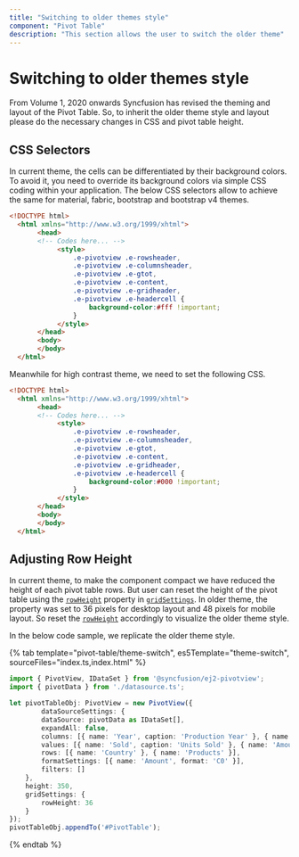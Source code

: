 ```yaml
---
title: "Switching to older themes style"
component: "Pivot Table"
description: "This section allows the user to switch the older theme"
---
```


<!-- markdownlint-disable MD009 -->

# Switching to older themes style

From Volume 1, 2020 onwards Syncfusion has revised the theming and layout of the Pivot Table. So, to inherit the older theme style and layout please do the necessary changes in CSS and pivot table height.

## CSS Selectors

In current theme, the cells can be differentiated by their background colors. To avoid it, you need to override its background colors via simple CSS coding within your application. The below CSS selectors allow to achieve the same for material, fabric, bootstrap and bootstrap v4 themes.

```html
<!DOCTYPE html>
  <html xmlns="http://www.w3.org/1999/xhtml">
       <head>       
       <!-- Codes here... -->
            <style>
                .e-pivotview .e-rowsheader, 
                .e-pivotview .e-columnsheader,
                .e-pivotview .e-gtot,
                .e-pivotview .e-content,
                .e-pivotview .e-gridheader,
                .e-pivotview .e-headercell {
                    background-color:#fff !important;
                }
            </style>
       </head>
       <body>
       </body>
  </html>

```

Meanwhile for high contrast theme, we need to set the following CSS.

```html
<!DOCTYPE html>
  <html xmlns="http://www.w3.org/1999/xhtml">
       <head>       
       <!-- Codes here... -->
            <style>
                .e-pivotview .e-rowsheader, 
                .e-pivotview .e-columnsheader,
                .e-pivotview .e-gtot,
                .e-pivotview .e-content,
                .e-pivotview .e-gridheader,
                .e-pivotview .e-headercell {
                    background-color:#000 !important;
                }
            </style>
       </head>
       <body>
       </body>
  </html>

```

## Adjusting Row Height

In current theme, to make the component compact we have reduced the height of each pivot table rows. But user can reset the height of the pivot table using the [`rowHeight`](https://ej2.syncfusion.com/javascript/documentation/api/pivotview/gridSettings/#rowheight) property in [`gridSettings`](https://ej2.syncfusion.com/javascript/documentation/api/pivotview/gridSettings/). In older theme, the property was set to 36 pixels for desktop layout and 48 pixels for mobile layout. So reset the [`rowHeight`](https://ej2.syncfusion.com/javascript/documentation/api/pivotview/gridSettings/#rowheight) accordingly to visualize the older theme style.

In the below code sample, we replicate the older theme style.

{% tab template="pivot-table/theme-switch", es5Template="theme-switch", sourceFiles="index.ts,index.html" %}

```typescript
import { PivotView, IDataSet } from '@syncfusion/ej2-pivotview';
import { pivotData } from './datasource.ts';

let pivotTableObj: PivotView = new PivotView({
        dataSourceSettings: {
        dataSource: pivotData as IDataSet[],
        expandAll: false,
        columns: [{ name: 'Year', caption: 'Production Year' }, { name: 'Quarter' }],
        values: [{ name: 'Sold', caption: 'Units Sold' }, { name: 'Amount', caption: 'Sold Amount' }],
        rows: [{ name: 'Country' }, { name: 'Products' }],
        formatSettings: [{ name: 'Amount', format: 'C0' }],
        filters: []
    },
    height: 350,
    gridSettings: {
        rowHeight: 36
    }
});
pivotTableObj.appendTo('#PivotTable');

```

{% endtab %}

